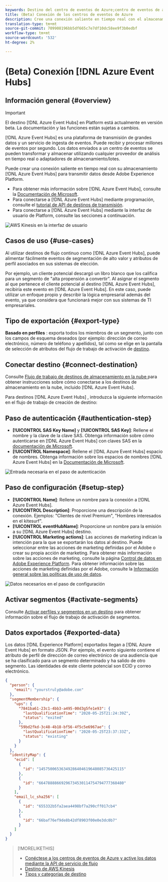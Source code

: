 ```yaml
---
keywords: Destino del centro de eventos de Azure;centro de eventos de azure;azure eventhub
title: (Beta) Conexión de los centros de eventos de Azure
description: Cree una conexión saliente en tiempo real con el almacenamiento de los centros de eventos de Azure para transmitir datos desde el Experience Platform.
translation-type: tm+mt
source-git-commit: 709908196bb5df665c7e7df10dc58ee9f3b0edbf
workflow-type: tm+mt
source-wordcount: '532'
ht-degree: 2%

---
```



# (Beta) Conexión [!DNL Azure Event Hubs]

## Información general {#overview}

>[!IMPORTANT]
>
>El destino [!DNL Azure Event Hubs] en Platform está actualmente en versión beta. La documentación y las funciones están sujetas a cambios.

[!DNL Azure Event Hubs] es una plataforma de transmisión de grandes datos y un servicio de ingesta de eventos. Puede recibir y procesar millones de eventos por segundo. Los datos enviados a un centro de eventos se pueden transformar y almacenar utilizando cualquier proveedor de análisis en tiempo real o adaptadores de almacenamiento/lotes.

Puede crear una conexión saliente en tiempo real con su almacenamiento [!DNL Azure Event Hubs] para transmitir datos desde Adobe Experience Platform.

* Para obtener más información sobre [!DNL Azure Event Hubs], consulte la [Documentación de Microsoft](https://docs.microsoft.com/en-us/azure/event-hubs/event-hubs-about).
* Para conectarse a [!DNL Azure Event Hubs] mediante programación, consulte el [tutorial de API de destinos de transmisión](../../api/streaming-destinations.md).
* Para conectarse a [!DNL Azure Event Hubs] mediante la interfaz de usuario de Platform, consulte las secciones a continuación.

![AWS Kinesis en la interfaz de usuario](../../assets/catalog/cloud-storage/event-hubs/catalog.png)

## Casos de uso {#use-cases}

Al utilizar destinos de flujo continuo como [!DNL Azure Event Hubs], puede alimentar fácilmente eventos de segmentación de alto valor y atributos de perfil asociados en sus sistemas de elección.

Por ejemplo, un cliente potencial descargó un libro blanco que los califica para un segmento de &quot;alta propensión a convertir&quot;. Al asignar el segmento al que pertenece el cliente potencial al destino [!DNL Azure Event Hubs], recibiría este evento en [!DNL Azure Event Hubs]. En este caso, puede utilizar un enfoque propio y describir la lógica empresarial además del evento, ya que considera que funcionará mejor con sus sistemas de TI empresariales.

## Tipo de exportación {#export-type}

**Basado en perfiles** : exporta todos los miembros de un segmento, junto con los campos de esquema deseados (por ejemplo: dirección de correo electrónico, número de teléfono y apellidos), tal como se elige en la pantalla de selección de atributos del flujo de trabajo de activación de  [destino](../../ui/activate-destinations.md#select-attributes).

## Conectar destino {#connect-destination}

Consulte [Flujo de trabajo de destinos de almacenamiento en la nube ](./workflow.md)para obtener instrucciones sobre cómo conectarse a los destinos de almacenamiento en la nube, incluido [!DNL Azure Event Hubs].

Para destinos [!DNL Azure Event Hubs] , introduzca la siguiente información en el flujo de trabajo de creación de destino:

## Paso de autenticación {#authentication-step}

* **[!UICONTROL SAS Key Name]** y  **[!UICONTROL SAS Key]**: Rellene el nombre y la clave de la clave SAS. Obtenga información sobre cómo autenticarse en [!DNL Azure Event Hubs] con claves SAS en la [documentación de Microsoft](https://docs.microsoft.com/en-us/azure/event-hubs/authenticate-shared-access-signature).
* **[!UICONTROL Namespace]**: Rellene el  [!DNL Azure Event Hubs] espacio de nombres. Obtenga información sobre los espacios de nombres [!DNL Azure Event Hubs] en la [Documentación de Microsoft](https://docs.microsoft.com/en-us/azure/event-hubs/event-hubs-create#create-an-event-hubs-namespace).

![Entrada necesaria en el paso de autenticación](../../assets/catalog/cloud-storage/event-hubs/authentication.png)

## Paso de configuración {#setup-step}

* **[!UICONTROL Name]**: Rellene un nombre para la conexión a  [!DNL Azure Event Hubs].
* **[!UICONTROL Description]**: Proporcione una descripción de la conexión.  Ejemplos: &quot;Clientes de nivel Premium&quot;, &quot;Hombres interesados en el kitesurf&quot;.
* **[!UICONTROL eventHubName]**: Proporcione un nombre para la emisión a su  [!DNL Azure Event Hubs] destino.
* **[!UICONTROL Marketing actions]**: Las acciones de marketing indican la intención para la que se exportarán los datos al destino. Puede seleccionar entre las acciones de marketing definidas por el Adobe o crear su propia acción de marketing. Para obtener más información sobre las acciones de marketing, consulte la página [Control de datos en Adobe Experience Platform](../../../data-governance/policies/overview.md). Para obtener información sobre las acciones de marketing definidas por el Adobe, consulte la [Información general sobre las políticas de uso de datos](../../../data-governance/policies/overview.md).

![Datos necesarios en el paso de configuración](../../assets/catalog/cloud-storage/event-hubs/setup.png)

## Activar segmentos {#activate-segments}

Consulte [Activar perfiles y segmentos en un destino](../../ui/activate-destinations.md) para obtener información sobre el flujo de trabajo de activación de segmentos.

## Datos exportados {#exported-data}

Los datos [!DNL Experience Platform] exportados llegan a [!DNL Azure Event Hubs] en formato JSON. Por ejemplo, el evento siguiente contiene el atributo de perfil de dirección de correo electrónico de una audiencia que se ha clasificado para un segmento determinado y ha salido de otro segmento. Las identidades de este cliente potencial son ECID y correo electrónico.

```json
{
  "person": {
    "email": "yourstruly@adobe.con"
  },
  "segmentMembership": {
    "ups": {
      "7841ba61-23c1-4bb3-a495-00d3g5fe1e93": {
        "lastQualificationTime": "2020-05-25T21:24:39Z",
        "status": "exited"
      },
      "59bd2fkd-3c48-4b18-bf56-4f5c5e6967ae": {
        "lastQualificationTime": "2020-05-25T23:37:33Z",
        "status": "existing"
      }
    }
  },
  "identityMap": {
    "ecid": [
      {
        "id": "14575006536349286404619648085736425115"
      },
      {
        "id": "66478888669296734530114754794777368480"
      }
    ],
    "email_lc_sha256": [
      {
        "id": "655332b5fa2aea4498bf7a290cff017cb4"
      },
      {
        "id": "66baf76ef9de8b42df8903f00e0e3dc0b7"
      }
    ]
  }
}
```


>[!MORELIKETHIS]
>
>* [Conéctese a los centros de eventos de Azure y active los datos mediante la API de servicio de flujo](../../api/streaming-destinations.md)
>* [Destino de AWS Kinesis](./amazon-kinesis.md)
>* [Tipos y categorías de destino](../../destination-types.md)